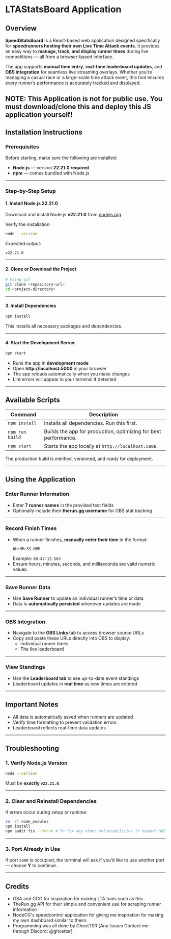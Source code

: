 # LTAStatsBoard Application

## Overview

**SpeedStatsBoard** is a React-based web application designed specifically for **speedrunners hosting their own Live Time Attack events**. It provides an easy way to **manage, track, and display runner times** during live competitions — all from a browser-based interface.  

The app supports **manual time entry**, **real-time leaderboard updates**, and **OBS integration** for seamless live streaming overlays. Whether you're managing a casual race or a large-scale time attack event, this tool ensures every runner’s performance is accurately tracked and displayed.

NOTE: This Application is not for public use. You must download/clone this and deploy this JS application yourself!
---

## Installation Instructions

### Prerequisites

Before starting, make sure the following are installed:

- **Node.js** — version **22.21.0 required**
- **npm** — comes bundled with Node.js

---

### Step-by-Step Setup

#### 1. Install Node.js 22.21.0

Download and install Node.js **v22.21.0** from [nodejs.org](https://nodejs.org/).

Verify the installation:
```bash
node --version
```
Expected output:
```
v22.21.0
```

---

#### 2. Clone or Download the Project
```bash
# Using git
git clone <repository-url>
cd <project-directory>
```

---

#### 3. Install Dependencies
```bash
npm install
```
This installs all necessary packages and dependencies.

---

#### 4. Start the Development Server
```bash
npm start
```

- Runs the app in **development mode**  
- Open **http://localhost:5000** in your browser  
- The app reloads automatically when you make changes  
- Lint errors will appear in your terminal if detected

---

## Available Scripts

| Command | Description |
|----------|--------------|
| `npm install` | Installs all dependencies. Run this first. |
| `npm run build` | Builds the app for production, optimizing for best performance. |
| `npm start` | Starts the app locally at `http://localhost:5000`. |

The production build is minified, versioned, and ready for deployment.

---

## Using the Application

### Enter Runner Information
- Enter **7 runner names** in the provided text fields  
- Optionally include their **therun.gg username** for OBS stat tracking  

---

### Record Finish Times
- When a runner finishes, **manually enter their time** in the format:
  ```
  HH:MM:SS.MMM
  ```
  Example: `00:47:12.563`
- Ensure hours, minutes, seconds, and milliseconds are valid numeric values.

---

### Save Runner Data
- Use **Save Runner** to update an individual runner’s time or data  
- Data is **automatically persisted** whenever updates are made  

---

### OBS Integration
- Navigate to the **OBS Links** tab to access browser source URLs  
- Copy and paste these URLs directly into OBS to display:
  - Individual runner times
  - The live leaderboard  

---

### View Standings
- Use the **Leaderboard tab** to see up-to-date event standings  
- Leaderboard updates in **real time** as new times are entered  

---

## Important Notes

- All data is automatically saved when runners are updated  
- Verify time formatting to prevent validation errors  
- Leaderboard reflects real-time data updates  

---

## Troubleshooting

### 1. Verify Node.js Version
```bash
node --version
```
Must be **exactly `v22.21.0`**.

---

### 2. Clear and Reinstall Dependencies
If errors occur during setup or runtime:
```bash
rm -rf node_modules
npm install
npm audit fix --force # To fix any other vulnerabilities if needed (NOT REQUIRED)
```

---

### 3. Port Already in Use
If port `5000` is occupied, the terminal will ask if you’d like to use another port — choose **Y** to continue.

---

## Credits
- GSA and CCG for inspiration for making LTA tools such as this
- TheRun.gg API for their simple and convenient use for scraping runner information
- NodeCG's speedcontrol application for giving me inspiration for making my own dashboard similar to theirs
- Programming was all done by GhostTSR [Any Issues Contact me through Discord: @ghosttsr] 
